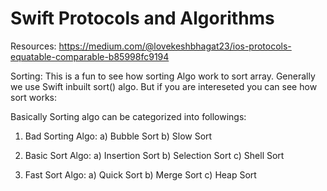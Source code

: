 # Swift Protocols and Algorithms

Resources:
https://medium.com/@lovekeshbhagat23/ios-protocols-equatable-comparable-b85998fc9194


Sorting:
  This is a fun to see how sorting Algo work to sort array. Generally we use Swift inbuilt sort() algo.
  But if you are intereseted you can see how sort works:
  
  Basically Sorting algo can be categorized into followings:
   1. Bad Sorting Algo:
      a) Bubble Sort
      b) Slow Sort
   
   2. Basic Sort Algo:
      a) Insertion Sort
      b) Selection Sort
      c) Shell Sort
      
   3. Fast Sort Algo:
      a) Quick Sort
      b) Merge Sort
      c) Heap Sort
